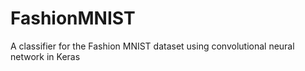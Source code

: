 # FashionMNIST
A classifier for the Fashion MNIST dataset using convolutional neural network in Keras
